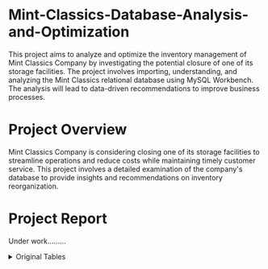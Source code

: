 # Mint-Classics-Database-Analysis-and-Optimization
This project aims to analyze and optimize the inventory management of Mint Classics Company by investigating the potential closure of one of its storage facilities. The project involves importing, understanding, and analyzing the Mint Classics relational database using MySQL Workbench. The analysis will lead to data-driven recommendations to improve business processes.

# Project Overview
Mint Classics Company is considering closing one of its storage facilities to streamline operations and reduce costs while maintaining timely customer service. This project involves a detailed examination of the company's database to provide insights and recommendations on inventory reorganization.

# Project Report
Under work.........


<details>
<summary>Original Tables</summary>
   
<details>
<summary>Warehouses Table</summary>

### Warehouses Table

```sql
   SELECT * FROM mintclassics.warehouses;
```

| warehouseCode  | warehouseName | warehousePctCap |
| -------------- | ------------- | --------------- |
|        a       |     North     |        72       |
|        b       |      East     |        67       |
|        c       |      West     |        50       |
|        d       |     South     |        75       |
</details>


<details>
<summary>Products Table</summary>
   
### Products Table

```sql
   SELECT productCode, productName, productLine, productScale, productVendor, quantityInStock, warehouseCode, buyPrice, MSRP
   FROM mintclassics.products
   order by productName
   LIMIT 10
```

| productCode | productName                         | productLine   | productScale | productVendor            | quantityInStock | warehouseCode | buyPrice | MSRP   |
|-------------|-------------------------------------|---------------|--------------|--------------------------|-----------------|---------------|----------|--------|
| S24_2011    | 18th century schooner               | Ships         | 1:24         | Carousel DieCast Legends | 1898            | d             | 82.34    | 122.89 |
| S18_3136    | 18th Century Vintage Horse Carriage | Vintage Cars  | 1:18         | Red Start Diecast        | 5992            | c             | 60.74    | 104.72 |
| S24_2841    | 1900s Vintage Bi-Plane              | Planes        | 1:24         | Autoart Studio Design    | 5942            | a             | 34.25    | 68.51  |
| S24_4278    | 1900s Vintage Tri-Plane             | Planes        | 1:24         | Unimax Art Galleries     | 2756            | a             | 36.23    | 72.45  |
| S18_3140    | 1903 Ford Model A                   | Vintage Cars  | 1:18         | Unimax Art Galleries     | 3913            | c             | 68.30    | 136.59 |
| S18_4522    | 1904 Buick Runabout                 | Vintage Cars  | 1:18         | Exoto Designs            | 8290            | c             | 52.66    | 87.77  |
| S18_2248    | 1911 Ford Town Car                  | Vintage Cars  | 1:18         | Motor City Art Classics  | 540             | c             | 33.30    | 60.54  |
| S24_3151    | 1912 Ford Model T Delivery Wagon    | Vintage Cars  | 1:24         | Min Lin Diecast          | 9173            | c             | 46.91    | 88.51  |
| S18_2949    | 1913 Ford Model T Speedster         | Vintage Cars  | 1:18         | Carousel DieCast Legends | 4189            | c             | 60.78    | 101.31 |
| S18_1749    | 1917 Grand Touring Sedan            | Vintage Cars  | 1:18         | Welly Diecast Productions| 2724            | c             | 86.70    | 170.00 |

</details>


<details>
<summary>Product Lines Table</summary>
   
### Product Lines Table

```sql
   SELECT productLine FROM mintclassics.productlines
```

| productLine       |
|-------------------|
| Classic Cars      |
| Motorcycles       |
| Planes            |
| Ships             |
| Trains            |
| Trucks and Buses  |
| Vintage Cars      |

</details>

<details>
<summary>Orders Table</summary>

### Orders Table

```sql
   SELECT orderNumber, orderDate, requiredDate, shippedDate, status, customerNumber
   FROM mintclassics.orders
   order by customerNumber DESC
   LIMIT 10
```

| orderNumber | orderDate   | requiredDate | shippedDate | status    | customerNumber |
|-------------|-------------|--------------|-------------|-----------|----------------|
| 10399       | 2005-04-01  | 2005-04-12   | 2005-04-03  | Shipped   | 496            |
| 10138       | 2003-07-07  | 2003-07-16   | 2003-07-13  | Shipped   | 496            |
| 10179       | 2003-11-11  | 2003-11-17   | 2003-11-13  | Cancelled | 496            |
| 10360       | 2004-12-16  | 2004-12-22   | 2004-12-18  | Shipped   | 496            |
| 10207       | 2003-12-09  | 2003-12-17   | 2003-12-11  | Shipped   | 495            |
| 10243       | 2004-04-26  | 2004-05-03   | 2004-04-28  | Shipped   | 495            |
| 10213       | 2004-01-22  | 2004-01-28   | 2004-01-27  | Shipped   | 489            |
| 10186       | 2003-11-14  | 2003-11-20   | 2003-11-18  | Shipped   | 489            |
| 10219       | 2004-02-10  | 2004-02-17   | 2004-02-12  | Shipped   | 487            |
| 10149       | 2003-09-12  | 2003-09-18   | 2003-09-17  | Shipped   | 487            |

</details>


<details>
<summary>Order Details Table</summary>
   
### Order Details Table

```sql
   SELECT * FROM mintclassics.orderdetails
   LIMIT 10
```

| orderNumber | productCode | quantityOrdered | priceEach | orderLineNumber |
|-------------|-------------|-----------------|-----------|------------------|
| 10100       | S18_1749    | 30              | 136.00    | 3                |
| 10100       | S18_2248    | 50              | 55.09     | 2                |
| 10100       | S18_4409    | 22              | 75.46     | 4                |
| 10100       | S24_3969    | 49              | 35.29     | 1                |
| 10101       | S18_2325    | 25              | 108.06    | 4                |
| 10101       | S18_2795    | 26              | 167.06    | 1                |
| 10101       | S24_1937    | 45              | 32.53     | 3                |
| 10101       | S24_2022    | 46              | 44.35     | 2                |
| 10102       | S18_1342    | 39              | 95.55     | 2                |
| 10102       | S18_1367    | 41              | 43.13     | 1                |

</details>


<details>
<summary>Customers Table</summary>
   
### Customers Table

```sql
   SELECT * FROM mintclassics.customers
   LIMIT 10
```

| customerNumber | customerName                 | contactLastName   | contactFirstName | phone             | addressLine1                 | city          | state    | postalCode | country   | salesRepEmployeeNumber | creditLimit |
|----------------|------------------------------|-------------------|------------------|-------------------|------------------------------|---------------|----------|------------|-----------|------------------------|-------------|
| 103            | Atelier graphique            | Schmitt           | Carine           | 40.32.2555        | 54, rue Royale               | Nantes        | NULL     | 44000      | France    | 1370                   | 21000       |
| 112            | Signal Gift Stores           | King              | Jean             | 7025551838        | 8489 Strong St.              | Las Vegas     | NV       | 83030      | USA       | 1166                   | 71800       |
| 114            | Australian Collectors, Co.   | Ferguson          | Peter            | 03 9520 4555      | 636 St Kilda Road            | Melbourne     | Victoria | 3004       | Australia | 1611                   | 117300      |
| 119            | La Rochelle Gifts            | Labrune           | Janine           | 40.67.8555        | 67, rue des Cinquante Otages | Nantes        | NULL     | 44000      | France    | 1370                   | 118200      |
| 121            | Baane Mini Imports           | Bergulfsen        | Jonas            | 07-98 9555        | Erling Skakkes gate 78       | Stavern       | NULL     | 4110       | Norway    | 1504                   | 81700       |
| 124            | Mini Gifts Distributors Ltd. | Nelson            | Susan            | 4155551450        | 5677 Strong St.              | San Rafael    | CA       | 97562      | USA       | 1165                   | 210500      |
| 125            | Havel & Zbyszek Co           | Piestrzeniewicz   | Zbyszek          | (26) 642-7555     | ul. Filtrowa 68              | Warszawa      | NULL     | 01-012     | Poland    | NULL                   | 0           |
| 128            | Blauer See Auto, Co.         | Keitel            | Roland           | +49 69 66 90 2555 | Lyonerstr. 34                | Frankfurt     | NULL     | 60528      | Germany   | 1504                   | 59700       |
| 129            | Mini Wheels Co.              | Murphy            | Julie            | 6505555787        | 5557 North Pendale Street    | San Francisco | CA       | 94217      | USA       | 1165                   | 64600       |
| 131            | Land of Toys Inc.            | Lee               | Kwai             | 2125557818        | 897 Long Airport Avenue      | NYC           | NY       | 10022      | USA       | 1323                   | 114900      |


</details>

<details>
<summary>Payments Table</summary>
   
### Payments Table

```sql
   SELECT * FROM mintclassics.payments
   LIMIT 10
```


| customerNumber | checkNumber | paymentDate | amount   |
|----------------|-------------|-------------|----------|
| 103            | HQ336336    | 19-10-04    | 6066.78  |
| 103            | JM555205    | 05-06-03    | 14571.44 |
| 103            | OM314933    | 18-12-04    | 1676.14  |
| 112            | BO864823    | 17-12-04    | 14191.12 |
| 112            | HQ55022     | 06-06-03    | 32641.98 |
| 112            | ND748579    | 20-08-04    | 33347.88 |
| 114            | GG31455     | 20-05-03    | 45864.03 |
| 114            | MA765515    | 15-12-04    | 82261.22 |
| 114            | NP603840    | 31-05-03    | 7565.08  |
| 114            | NR27552     | 10-03-04    | 44894.74 |


</details>

<details>
<summary>Employees Table</summary>
   
### Employees Table

```sql
   SELECT * FROM mintclassics.employees
   LIMIT 10
```


| employeeNumber | lastName  | firstName | extension | email                           | officeCode | reportsTo | jobTitle                |
|----------------|-----------|-----------|-----------|---------------------------------|------------|-----------|-------------------------|
| 1002           | Murphy    | Diane     | x5800     | dmurphy@classicmodelcars.com    | 1          | NULL      | President               |
| 1056           | Patterson | Mary      | x4611     | mpatterso@classicmodelcars.com  | 1          | 1002      | VP Sales                |
| 1076           | Firrelli  | Jeff      | x9273     | jfirrelli@classicmodelcars.com  | 1          | 1002      | VP Marketing            |
| 1088           | Patterson | William   | x4871     | wpatterson@classicmodelcars.com | 6          | 1056      | Sales Manager (APAC)    |
| 1102           | Bondur    | Gerard    | x5408     | gbondur@classicmodelcars.com    | 4          | 1056      | Sales Manager (EMEA)    |
| 1143           | Bow       | Anthony   | x5428     | abow@classicmodelcars.com       | 1          | 1056      | Sales Manager (NA)      |
| 1165           | Jennings  | Leslie    | x3291     | ljennings@classicmodelcars.com  | 1          | 1143      | Sales Rep               |
| 1166           | Thompson  | Leslie    | x4065     | lthompson@classicmodelcars.com  | 1          | 1143      | Sales Rep               |
| 1188           | Firrelli  | Julie     | x2173     | jfirrelli@classicmodelcars.com  | 2          | 1143      | Sales Rep               |
| 1216           | Patterson | Steve     | x4334     | spatterson@classicmodelcars.com | 2          | 1143      | Sales Rep               |



</details>

<details>
<summary>Offices Table</summary>
   
### Offices Table

```sql
   SELECT * FROM mintclassics.offices
```



| officeCode | city          | phone            | addressLine1            | addressLine2 | state | country    | postalCode | territory |
|------------|---------------|------------------|-------------------------|--------------|-------|------------|------------|-----------|
| 1          | San Francisco | +1 650 219 4782  | 100 Market Street       | Suite 300    | CA    | USA        | 94080      | NA        |
| 2          | Boston        | +1 215 837 0825  | 1550 Court Place        | Suite 102    | MA    | USA        | 02107      | NA        |
| 3          | NYC           | +1 212 555 3000  | 523 East 53rd Street    | apt. 5A      | NY    | USA        | 10022      | NA        |
| 4          | Paris         | +33 14 723 4404  | 43 Rue Jouffroy D'abbans| NULL         | NULL  | France     | 75017      | EMEA      |
| 5          | Tokyo         | +81 33 224 5000  | 4-1 Kioicho             | NULL         | Chiyoda-Ku | Japan | 102-8578  | Japan     |
| 6          | Sydney        | +61 2 9264 2451  | 5-11 Wentworth Avenue   | Floor #2     | NULL  | Australia  | NSW 2010   | APAC      |
| 7          | London        | +44 20 7877 2041 | 25 Old Broad Street     | Level 7      | NULL  | UK         | EC2N 1HN   | EMEA      |



</details>
</details>
